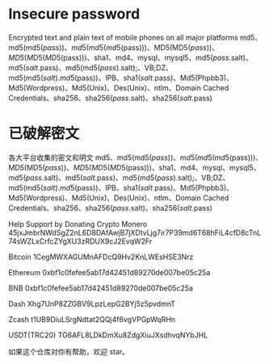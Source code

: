 # Insecure password
Encrypted text and plain text of mobile phones on all major platforms
md5、md5(md5($pass))、md5(md5(md5($pass)))、MD5(MD5($pass))、MD5(MD5(MD5($pass)))、sha1、md4、mysql、mysql5、md5($pass.$salt)、md5($salt.$pass)、md5(md5($pass).$salt);、VB;DZ、md5(md5($salt).md5($pass))、IPB、sha1($salt.$pass)、Md5(Phpbb3)、Md5(Wordpress)、Md5(Unix)、Des(Unix)、ntlm、Domain Cached Credentials、sha256、sha256($pass.$salt)、sha256($salt.$pass)


# 已破解密文
各大平台收集的密文和明文
md5、md5(md5($pass))、md5(md5(md5($pass)))、MD5(MD5($pass))、MD5(MD5(MD5($pass)))、sha1、md4、mysql、mysql5、md5($pass.$salt)、md5($salt.$pass)、md5(md5($pass).$salt);、VB;DZ、md5(md5($salt).md5($pass))、IPB、sha1($salt.$pass)、Md5(Phpbb3)、Md5(Wordpress)、Md5(Unix)、Des(Unix)、ntlm、Domain Cached Credentials、sha256、sha256($pass.$salt)、sha256($salt.$pass)

Help Support  by Donating Crypto
Monero
45jxJmbrNWdSgZ2nL6D8DAfAwjB7jXDtvLjg7ir7P39md6T68hFiL4cfD8cTnL74sWZLxCrfcZYgXU3zRDUX9cJ2EvqW2Fr

Bitcoin
1CegMWXAGUMnAFDcQ9Hv2KnLWEsHSE3Nrz

Ethereum
0xbf1c0fefee5ab17d42451d89270de007be05c25a

BNB
0xbf1c0fefee5ab17d42451d89270de007be05c25a

Dash
Xhg7UnP8ZZGBV9LpzLepG2BYj5z5pvdmnT

Zcash
t1UB9DiuLSrgNdtat2QQj4f6vgVPGpWqRHn

USDT(TRC20)
TG6AFL8LDkDmXu8ZdgXiuJXsdhvqNYbJHL

如果这个仓库对你有帮助，欢迎 star。
